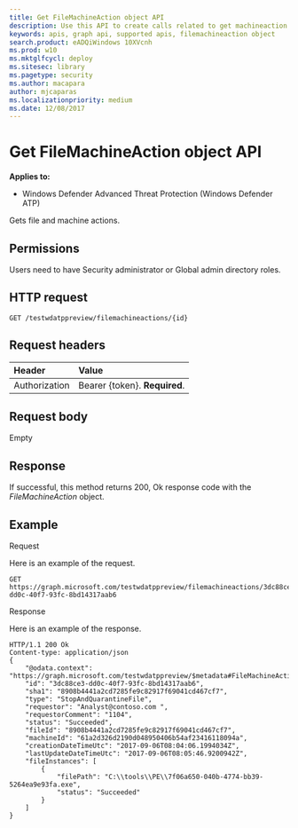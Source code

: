 ```yaml
---
title: Get FileMachineAction object API
description: Use this API to create calls related to get machineaction object
keywords: apis, graph api, supported apis, filemachineaction object
search.product: eADQiWindows 10XVcnh
ms.prod: w10
ms.mktglfcycl: deploy
ms.sitesec: library
ms.pagetype: security
ms.author: macapara
author: mjcaparas
ms.localizationpriority: medium
ms.date: 12/08/2017
---
```


# Get FileMachineAction object API

**Applies to:**

- Windows Defender Advanced Threat Protection (Windows Defender ATP)



Gets file and machine actions.

## Permissions
Users need to have Security administrator or Global admin directory roles.

## HTTP request
```
GET /testwdatppreview/filemachineactions/{id}
```

## Request headers

Header | Value 
:---|:---
Authorization | Bearer {token}. **Required**.


## Request body
Empty

## Response
If successful, this method returns 200, Ok response code with the *FileMachineAction* object.


## Example

Request

Here is an example of the request.

```
GET https://graph.microsoft.com/testwdatppreview/filemachineactions/3dc88ce3-dd0c-40f7-93fc-8bd14317aab6
```

Response

Here is an example of the response.


```
HTTP/1.1 200 Ok
Content-type: application/json
{
    "@odata.context": "https://graph.microsoft.com/testwdatppreview/$metadata#FileMachineActions/$entity",
    "id": "3dc88ce3-dd0c-40f7-93fc-8bd14317aab6",
    "sha1": "8908b4441a2cd7285fe9c82917f69041cd467cf7",
    "type": "StopAndQuarantineFile",
    "requestor": "Analyst@contoso.com ",
    "requestorComment": "1104",
    "status": "Succeeded",
    "fileId": "8908b4441a2cd7285fe9c82917f69041cd467cf7",
    "machineId": "61a2d326d2190d048950406b54af23416118094a",
    "creationDateTimeUtc": "2017-09-06T08:04:06.1994034Z",
    "lastUpdateDateTimeUtc": "2017-09-06T08:05:46.9200942Z",
    "fileInstances": [
        {
            "filePath": "C:\\tools\\PE\\7f06a650-040b-4774-bb39-5264ea9e93fa.exe",
            "status": "Succeeded"
        }
    ]
}


```
